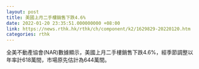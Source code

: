 ```yaml
---
layout: post
title: 美國上月二手樓銷售下跌4.6%
date: 2022-01-20 23:35:51.000000000 +08:00
link: https://news.rthk.hk/rthk/ch/component/k2/1629829-20220120.htm
categories: rthk
---
```


全美不動產協會(NAR)數據顯示，美國上月二手樓銷售下跌4.6%，經季節調整以年率計618萬間，市場原先估計為644萬間。
